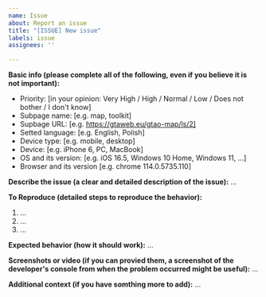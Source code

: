 ```yaml
---
name: Issue
about: Report an issue
title: "[ISSUE] New issue"
labels: issue
assignees: ''

---
```


**Basic info (please complete all of the following, even if you believe it is not important):**
- Priority: [in your opinion: Very High / High / Normal / Low / Does not bother / I don't know]
- Subpage name: [e.g. map, toolkit]
- Supbage URL: [e.g. https://gtaweb.eu/gtao-map/ls/2]
- Setted language: [e.g. English, Polish]
- Device type: [e.g. mobile, desktop]
- Device: [e.g. iPhone 6, PC, MacBook]
- OS and its version: [e.g. iOS 16.5, Windows 10 Home, Windows 11, ...]
- Browser and its version [e.g. chrome 114.0.5735.110]

**Describe the issue (a clear and detailed description of the issue):**
...

**To Reproduce  (detailed steps to reproduce the behavior):**
1. ...
2. ...
3. ...

**Expected behavior  (how it should work):**
...

**Screenshots or video (if you can provied them,  a screenshot of the developer's console from when the problem occurred might be useful):**
...

**Additional context (if you have somthing more to add):**
...
